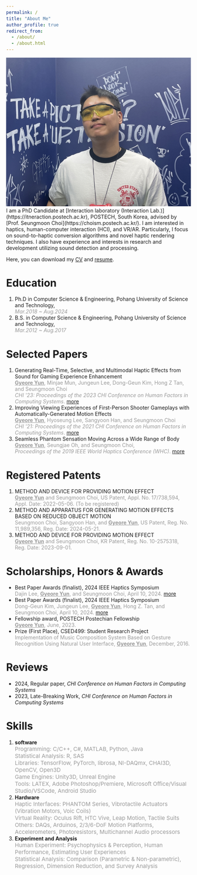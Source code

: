 ```yaml
---
permalink: /
title: "About Me"
author_profile: true
redirect_from: 
  - /about/
  - /about.html
---
```

<img src='../images/myPhoto.png'>
I am a PhD Candidate at [Interaction laboratory (Interaction Lab.)](https://itneraction.postech.ac.kr), POSTECH, South Korea, advised by [Prof. Seungmoon Choi](https://choism.postech.ac.kr/).
I am interested in haptics, human-computer interaction (HCI), and VR/AR. Particularly, I focus on sound-to-haptic conversion algorithms and novel haptic rendering techniques.
I also have experience and interests in research and development utilizing sound detection and processing.   

Here, you can download my [CV](./files/GYun_CV.pdf) and [resume](./files/GYun_Resume.pdf).

Education
======
1. Ph.D in Computer Science & Engineering, Pohang University of Science and Technology,   
_<span style="color:#999999; font-size: 14px">Mar.2018 ~ Aug.2024</span>_
1. B.S. in Computer Science & Engineering, Pohang University of Science and Technology,   
_<span style="color:#999999; font-size: 14px">Mar.2012 ~ Aug.2017</span>_

Selected Papers
======
1. Generating Real-Time, Selective, and Multimodal Haptic Effects from Sound for Gaming Experience Enhancement   
<span style="color:#999999; font-size: 14px"><u><b>Gyeore Yun</b></u>, Minjae Mun, Jungeun Lee, Dong-Geun Kim, Hong Z Tan, and Seungmoon Choi   
_CHI &#039;23: Proceedings of the 2023 CHI Conference on Human Factors in Computing Systems_. [more](/publication/2023-04-19-Generating)</span>
3. Improving Viewing Experiences of First-Person Shooter Gameplays with Automatically-Generated Motion Effects   
<span style="color:#999999; font-size: 14px"><u><b>Gyeore Yun</b></u>, Hyoseung Lee, Sangyoon Han, and Seungmoon Choi   
_CHI &#039;21: Proceedings of the 2021 CHI Conference on Human Factors in Computing Systems_. [more](/publication/2021-05-07-Improving)</span>
5. Seamless Phantom Sensation Moving Across a Wide Range of Body   
<span style="color:#999999; font-size: 14px"><u><b>Gyeore Yun</b></u>, Seungjae Oh, and Seungmoon Choi,   
_Proceedings of the 2019 IEEE World Haptics Conference (WHC)_. [more](/publication/2019-07-09-Seamless)</span>

Registered Patents
======
1. METHOD AND DEVICE FOR PROVIDING MOTION EFFECT   
<span style="color:#999999; font-size: 14px"><u><b>Gyeore Yun</b></u> and Seungmoon Choi, US Patent, Appl. No. 17/738,594, Appl. Date: 2022-05-06. (To be registered)</span>
2. METHOD AND APPARATUS FOR GENERATING MOTION EFFECTS BASED ON REDUCED OBJECT MOTION   
<span style="color:#999999; font-size: 14px">Seungmoon Choi, Sangyoon Han, and <u><b>Gyeore Yun</b></u>, US Patent, Reg. No. 11,989,356, Reg. Date: 2024-05-21.</span>
3. METHOD AND DEVICE FOR PROVIDING MOTION EFFECT   
<span style="color:#999999; font-size: 14px"><u><b>Gyeore Yun</b></u> and Seungmoon Choi, KR Patent, Reg. No. 10-2575318, Reg. Date: 2023-09-01.</span>

Scholarships, Honors & Awards
======
* Best Paper Awards (finalist), 2024 IEEE Haptics Symposium   
<span style="color:#999999; font-size: 14px">Dajin Lee, <u><b>Gyeore Yun</b></u>, and Seungmoon Choi, April 10, 2024. [more](/publication/2024-01-15-Effects)</span> 
* Best Paper Awards (finalist), 2024 IEEE Haptics Symposium   
<span style="color:#999999; font-size: 14px">Dong-Geun Kim, Jungeun Lee, <u><b>Gyeore Yun</b></u>, Hong Z. Tan, and Seungmoon Choi, April 10, 2024. [more](/publication/2024-01-15-Sound)</span> 
* Fellowship award, POSTECH Postechian Fellowship   
<span style="color:#999999; font-size: 14px"><u><b>Gyeore Yun</b></u>, June, 2023.</span>
* Prize (First Place), CSED499: Student Research Project   
<span style="color:#999999; font-size: 14px">Implementation of Music Composition System Based on Gesture Recognition Using Natural User Interface, <u><b>Gyeore Yun</b></u>, December, 2016.</span>

Reviews
======
* 2024, Regular paper, _CHI Conference on Human Factors in Computing Systems_
* 2023, Late-Breaking Work, _CHI Conference on Human Factors in Computing Systems_

Skills
======
1. <b>software</b>   
   <span style="color:#999999; font-size: 15px">Programming: C/C++, C#, MATLAB, Python, Java   
   Statistical Analysis: R, SAS   
   Libraries: TensorFlow, PyTorch, librosa, NI-DAQmx, CHAI3D, OpenCV, Open3D   
   Game Engines: Unity3D, Unreal Engine   
   Tools: LATEX, Adobe Photoshop/Premiere, Microsoft Office/Visual Studio/VSCode, Android Studio</span>
2. <b>Hardware</b>   
<span style="color:#999999; font-size: 15px">Haptic Interfaces: PHANTOM Series, Vibrotactile Actuators (Vibration Motors, Voic Coils)    
Virtual Reality: Oculus Rift, HTC Vive, Leap Motion, Tactile Suits   
Others: DAQs, Arduinos, 2/3/6-DoF Motion Platforms, Accelerometers, Photoresistors, Multichannel Audio processors</span>
3. <b>Experiment and Analysis</b>   
<span style="color:#999999; font-size: 15px">Human Experiment: Psychophysics & Perception, Human Performance, Estimating User Experiences   
Statistical Analysis: Comparison (Parametric & Non-parametric), Regression, Dimension Reduction, and Survey Analysis</span>
